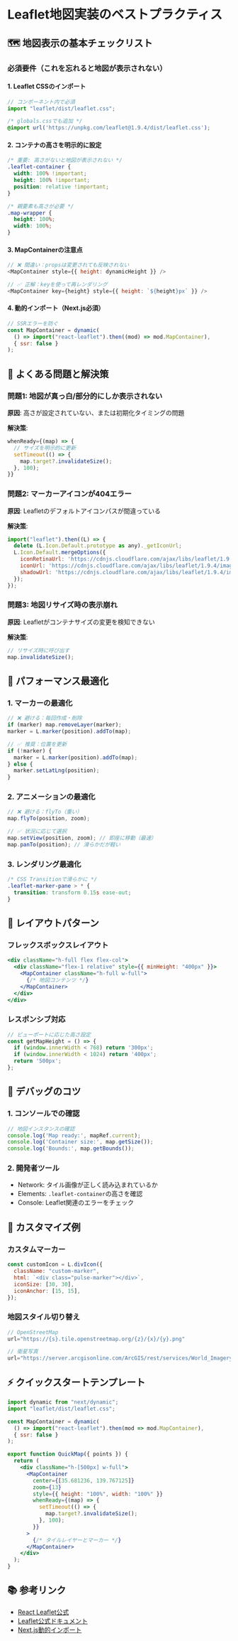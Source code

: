 # Leaflet地図実装のベストプラクティス

## 🗺️ 地図表示の基本チェックリスト

### 必須要件（これを忘れると地図が表示されない）

#### 1. Leaflet CSSのインポート
```javascript
// コンポーネント内で必須
import "leaflet/dist/leaflet.css";
```

```css
/* globals.cssでも追加 */
@import url('https://unpkg.com/leaflet@1.9.4/dist/leaflet.css');
```

#### 2. コンテナの高さを明示的に設定
```css
/* 重要: 高さがないと地図が表示されない */
.leaflet-container {
  width: 100% !important;
  height: 100% !important;
  position: relative !important;
}

/* 親要素も高さが必要 */
.map-wrapper {
  height: 100%;
  width: 100%;
}
```

#### 3. MapContainerの注意点
```javascript
// ❌ 間違い：propsは変更されても反映されない
<MapContainer style={{ height: dynamicHeight }} />

// ✅ 正解：keyを使って再レンダリング
<MapContainer key={height} style={{ height: `${height}px` }} />
```

#### 4. 動的インポート（Next.js必須）
```javascript
// SSRエラーを防ぐ
const MapContainer = dynamic(
  () => import("react-leaflet").then((mod) => mod.MapContainer),
  { ssr: false }
);
```

## 🎯 よくある問題と解決策

### 問題1: 地図が真っ白/部分的にしか表示されない
**原因**: 高さが設定されていない、または初期化タイミングの問題

**解決策**:
```javascript
whenReady={(map) => {
  // サイズを明示的に更新
  setTimeout(() => {
    map.target?.invalidateSize();
  }, 100);
}}
```

### 問題2: マーカーアイコンが404エラー
**原因**: Leafletのデフォルトアイコンパスが間違っている

**解決策**:
```javascript
import("leaflet").then((L) => {
  delete (L.Icon.Default.prototype as any)._getIconUrl;
  L.Icon.Default.mergeOptions({
    iconRetinaUrl: 'https://cdnjs.cloudflare.com/ajax/libs/leaflet/1.9.4/images/marker-icon-2x.png',
    iconUrl: 'https://cdnjs.cloudflare.com/ajax/libs/leaflet/1.9.4/images/marker-icon.png',
    shadowUrl: 'https://cdnjs.cloudflare.com/ajax/libs/leaflet/1.9.4/images/marker-shadow.png',
  });
});
```

### 問題3: 地図リサイズ時の表示崩れ
**原因**: Leafletがコンテナサイズの変更を検知できない

**解決策**:
```javascript
// リサイズ時に呼び出す
map.invalidateSize();
```

## 🚀 パフォーマンス最適化

### 1. マーカーの最適化
```javascript
// ❌ 避ける：毎回作成・削除
if (marker) map.removeLayer(marker);
marker = L.marker(position).addTo(map);

// ✅ 推奨：位置を更新
if (!marker) {
  marker = L.marker(position).addTo(map);
} else {
  marker.setLatLng(position);
}
```

### 2. アニメーションの最適化
```javascript
// ❌ 避ける：flyTo（重い）
map.flyTo(position, zoom);

// ✅ 状況に応じて選択
map.setView(position, zoom); // 即座に移動（最速）
map.panTo(position); // 滑らかだが軽い
```

### 3. レンダリング最適化
```css
/* CSS Transitionで滑らかに */
.leaflet-marker-pane > * {
  transition: transform 0.15s ease-out;
}
```

## 📐 レイアウトパターン

### フレックスボックスレイアウト
```jsx
<div className="h-full flex flex-col">
  <div className="flex-1 relative" style={{ minHeight: "400px" }}>
    <MapContainer className="h-full w-full">
      {/* 地図コンテンツ */}
    </MapContainer>
  </div>
</div>
```

### レスポンシブ対応
```javascript
// ビューポートに応じた高さ設定
const getMapHeight = () => {
  if (window.innerWidth < 768) return '300px';
  if (window.innerWidth < 1024) return '400px';
  return '500px';
};
```

## 🔧 デバッグのコツ

### 1. コンソールでの確認
```javascript
// 地図インスタンスの確認
console.log('Map ready:', mapRef.current);
console.log('Container size:', map.getSize());
console.log('Bounds:', map.getBounds());
```

### 2. 開発者ツール
- Network: タイル画像が正しく読み込まれているか
- Elements: `.leaflet-container`の高さを確認
- Console: Leaflet関連のエラーをチェック

## 🎨 カスタマイズ例

### カスタムマーカー
```javascript
const customIcon = L.divIcon({
  className: "custom-marker",
  html: `<div class="pulse-marker"></div>`,
  iconSize: [30, 30],
  iconAnchor: [15, 15],
});
```

### 地図スタイル切り替え
```javascript
// OpenStreetMap
url="https://{s}.tile.openstreetmap.org/{z}/{x}/{y}.png"

// 衛星写真
url="https://server.arcgisonline.com/ArcGIS/rest/services/World_Imagery/MapServer/tile/{z}/{y}/{x}"
```

## ⚡ クイックスタートテンプレート

```jsx
import dynamic from "next/dynamic";
import "leaflet/dist/leaflet.css";

const MapContainer = dynamic(
  () => import("react-leaflet").then(mod => mod.MapContainer),
  { ssr: false }
);

export function QuickMap({ points }) {
  return (
    <div className="h-[500px] w-full">
      <MapContainer
        center={[35.681236, 139.767125]}
        zoom={13}
        style={{ height: "100%", width: "100%" }}
        whenReady={(map) => {
          setTimeout(() => {
            map.target?.invalidateSize();
          }, 100);
        }}
      >
        {/* タイルレイヤーとマーカー */}
      </MapContainer>
    </div>
  );
}
```

## 📚 参考リンク
- [React Leaflet公式](https://react-leaflet.js.org/)
- [Leaflet公式ドキュメント](https://leafletjs.com/reference.html)
- [Next.js動的インポート](https://nextjs.org/docs/advanced-features/dynamic-import)